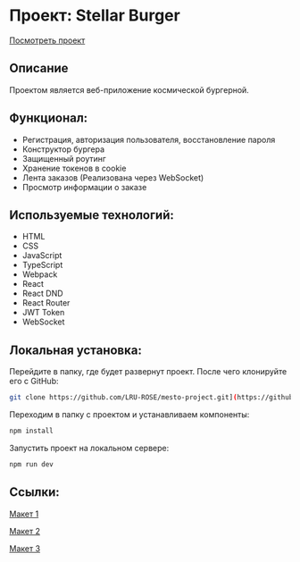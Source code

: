 # Проект: Stellar Burger

[Посмотреть проект](https://lru-rose.github.io/react-burger/)

## Описание
Проектом является веб-приложение космической бургерной.

## Функционал:

  * Регистрация, авторизация пользователя, восстановление пароля
  * Конструктор бургера
  * Защищенный роутинг
  * Хранение токенов в cookie
  * Лента заказов (Реализована через WebSocket)
  * Просмотр информации о заказе

## Используемые технологий:
  * HTML
  * CSS
  * JavaScript
  * TypeScript
  * Webpack
  * React
  * React DND
  * React Router
  * JWT Token
  * WebSocket

## Локальная установка:

Перейдите в папку, где будет развернут проект. После чего клонируйте его с GitHub:
```sh
git clone https://github.com/LRU-ROSE/mesto-project.git](https://github.com/LRU-ROSE/react-burger.git
```

Переходим в папку с проектом и устанавливаем компоненты:
```sh
npm install
```

Запустить проект на локальном сервере:
```sh
npm run dev
```
## Ссылки:

[Макет 1](https://www.figma.com/file/ocw9a6hNGeAejl4F3G9fp8/React-_-%D0%9F%D1%80%D0%BE%D0%B5%D0%BA%D1%82%D0%BD%D1%8B%D0%B5-%D0%B7%D0%B0%D0%B4%D0%B0%D1%87%D0%B8-(3-%D0%BC%D0%B5%D1%81%D1%8F%D1%86%D0%B0)_external_link?type=design&node-id=0-1&mode=design)

[Макет 2](https://www.figma.com/file/ocw9a6hNGeAejl4F3G9fp8/React-_-%D0%9F%D1%80%D0%BE%D0%B5%D0%BA%D1%82%D0%BD%D1%8B%D0%B5-%D0%B7%D0%B0%D0%B4%D0%B0%D1%87%D0%B8-(3-%D0%BC%D0%B5%D1%81%D1%8F%D1%86%D0%B0)_external_link?type=design&node-id=2973-2131&mode=design)

[Макет 3](https://www.figma.com/file/ocw9a6hNGeAejl4F3G9fp8/React-_-%D0%9F%D1%80%D0%BE%D0%B5%D0%BA%D1%82%D0%BD%D1%8B%D0%B5-%D0%B7%D0%B0%D0%B4%D0%B0%D1%87%D0%B8-(3-%D0%BC%D0%B5%D1%81%D1%8F%D1%86%D0%B0)_external_link?type=design&node-id=6291-2799&mode=design)
